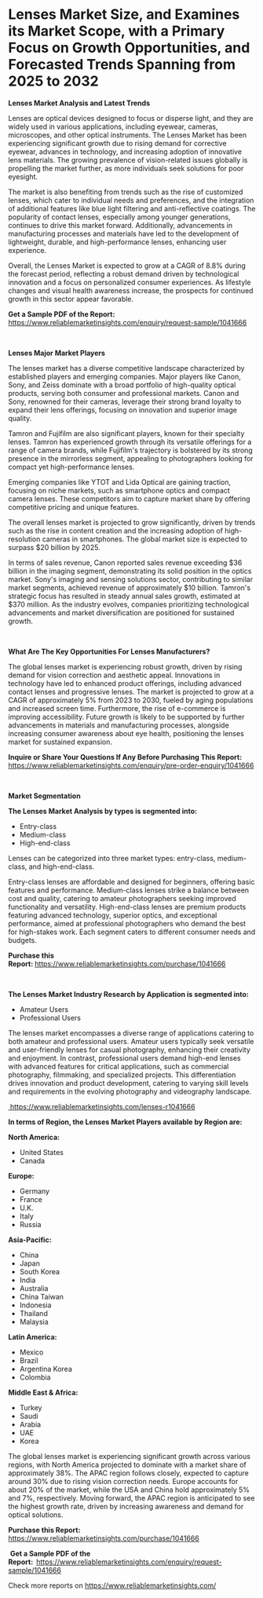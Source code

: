 <p><h1>Lenses Market Size, and Examines its Market Scope, with a Primary Focus on Growth Opportunities, and Forecasted Trends Spanning from 2025 to 2032</h1></p><p><strong>Lenses Market Analysis and Latest Trends</strong></p>
<p><p>Lenses are optical devices designed to focus or disperse light, and they are widely used in various applications, including eyewear, cameras, microscopes, and other optical instruments. The Lenses Market has been experiencing significant growth due to rising demand for corrective eyewear, advances in technology, and increasing adoption of innovative lens materials. The growing prevalence of vision-related issues globally is propelling the market further, as more individuals seek solutions for poor eyesight.</p><p>The market is also benefiting from trends such as the rise of customized lenses, which cater to individual needs and preferences, and the integration of additional features like blue light filtering and anti-reflective coatings. The popularity of contact lenses, especially among younger generations, continues to drive this market forward. Additionally, advancements in manufacturing processes and materials have led to the development of lightweight, durable, and high-performance lenses, enhancing user experience.</p><p>Overall, the Lenses Market is expected to grow at a CAGR of 8.8% during the forecast period, reflecting a robust demand driven by technological innovation and a focus on personalized consumer experiences. As lifestyle changes and visual health awareness increase, the prospects for continued growth in this sector appear favorable.</p></p>
<p><strong>Get a Sample PDF of the Report:&nbsp;</strong> <a href="https://www.reliablemarketinsights.com/enquiry/request-sample/1041666?utm_campaign=2281&utm_medium=2&utm_source=Github&utm_content=ia&utm_term=12022025&utm_id=lenses">https://www.reliablemarketinsights.com/enquiry/request-sample/1041666</a></p>
<p>&nbsp;</p>
<p><strong>Lenses Major Market Players</strong></p>
<p><p>The lenses market has a diverse competitive landscape characterized by established players and emerging companies. Major players like Canon, Sony, and Zeiss dominate with a broad portfolio of high-quality optical products, serving both consumer and professional markets. Canon and Sony, renowned for their cameras, leverage their strong brand loyalty to expand their lens offerings, focusing on innovation and superior image quality.</p><p>Tamron and Fujifilm are also significant players, known for their specialty lenses. Tamron has experienced growth through its versatile offerings for a range of camera brands, while Fujifilm's trajectory is bolstered by its strong presence in the mirrorless segment, appealing to photographers looking for compact yet high-performance lenses.</p><p>Emerging companies like YTOT and Lida Optical are gaining traction, focusing on niche markets, such as smartphone optics and compact camera lenses. These competitors aim to capture market share by offering competitive pricing and unique features.</p><p>The overall lenses market is projected to grow significantly, driven by trends such as the rise in content creation and the increasing adoption of high-resolution cameras in smartphones. The global market size is expected to surpass $20 billion by 2025.</p><p>In terms of sales revenue, Canon reported sales revenue exceeding $36 billion in the imaging segment, demonstrating its solid position in the optics market. Sony's imaging and sensing solutions sector, contributing to similar market segments, achieved revenue of approximately $10 billion. Tamron's strategic focus has resulted in steady annual sales growth, estimated at $370 million. As the industry evolves, companies prioritizing technological advancements and market diversification are positioned for sustained growth.</p></p>
<p>&nbsp;</p>
<p><strong>What Are The Key Opportunities For Lenses Manufacturers?</strong></p>
<p><p>The global lenses market is experiencing robust growth, driven by rising demand for vision correction and aesthetic appeal. Innovations in technology have led to enhanced product offerings, including advanced contact lenses and progressive lenses. The market is projected to grow at a CAGR of approximately 5% from 2023 to 2030, fueled by aging populations and increased screen time. Furthermore, the rise of e-commerce is improving accessibility. Future growth is likely to be supported by further advancements in materials and manufacturing processes, alongside increasing consumer awareness about eye health, positioning the lenses market for sustained expansion.</p></p>
<p><strong>Inquire or Share Your Questions If Any Before Purchasing This Report:</strong> <a href="https://www.reliablemarketinsights.com/enquiry/pre-order-enquiry/1041666?utm_campaign=2281&utm_medium=2&utm_source=Github&utm_content=ia&utm_term=12022025&utm_id=lenses">https://www.reliablemarketinsights.com/enquiry/pre-order-enquiry/1041666</a></p>
<p>&nbsp;</p>
<p><strong>Market Segmentation</strong></p>
<p><strong>The Lenses Market Analysis by types is segmented into:</strong></p>
<p><ul><li>Entry-class</li><li>Medium-class</li><li>High-end-class</li></ul></p>
<p><p>Lenses can be categorized into three market types: entry-class, medium-class, and high-end-class. </p><p>Entry-class lenses are affordable and designed for beginners, offering basic features and performance. Medium-class lenses strike a balance between cost and quality, catering to amateur photographers seeking improved functionality and versatility. High-end-class lenses are premium products featuring advanced technology, superior optics, and exceptional performance, aimed at professional photographers who demand the best for high-stakes work. Each segment caters to different consumer needs and budgets.</p></p>
<p><strong>Purchase this Report:&nbsp;</strong><a href="https://www.reliablemarketinsights.com/purchase/1041666?utm_campaign=2281&utm_medium=2&utm_source=Github&utm_content=ia&utm_term=12022025&utm_id=lenses">https://www.reliablemarketinsights.com/purchase/1041666</a></p>
<p>&nbsp;</p>
<p><strong>The Lenses Market Industry Research by Application is segmented into:</strong></p>
<p><ul><li>Amateur Users</li><li>Professional Users</li></ul></p>
<p><p>The lenses market encompasses a diverse range of applications catering to both amateur and professional users. Amateur users typically seek versatile and user-friendly lenses for casual photography, enhancing their creativity and enjoyment. In contrast, professional users demand high-end lenses with advanced features for critical applications, such as commercial photography, filmmaking, and specialized projects. This differentiation drives innovation and product development, catering to varying skill levels and requirements in the evolving photography and videography landscape.</p></p>
<p><a href="https://www.reliablemarketinsights.com/lenses-r1041666?utm_campaign=2281&utm_medium=2&utm_source=Github&utm_content=ia&utm_term=12022025&utm_id=lenses">&nbsp;https://www.reliablemarketinsights.com/lenses-r1041666</a></p>
<p><strong>In terms of Region, the Lenses Market Players available by Region are:</strong></p>
<p>
    <p> <strong> North America: </strong>
        <ul>
            <li>United States</li>
            <li>Canada</li>
        </ul>
        </p> 
    <p> <strong> Europe: </strong>
        <ul>
            <li>Germany</li>
            <li>France</li>
            <li>U.K.</li>
            <li>Italy</li>
            <li>Russia</li>
        </ul>
        </p> 
    <p> <strong> Asia-Pacific: </strong>
        <ul>
            <li>China</li>
            <li>Japan</li>
            <li>South Korea</li>
            <li>India</li>
            <li>Australia</li>
            <li>China Taiwan</li>
            <li>Indonesia</li>
            <li>Thailand</li>
            <li>Malaysia</li>
        </ul>
        </p> 
    <p> <strong> Latin America: </strong>
        <ul>
            <li>Mexico</li>
            <li>Brazil</li>
            <li>Argentina Korea</li>
            <li>Colombia</li>
        </ul>
        </p> 
    <p> <strong> Middle East & Africa: </strong>
        <ul>
            <li>Turkey</li>
            <li>Saudi</li>
            <li>Arabia</li>
            <li>UAE</li>
            <li>Korea</li>
        </ul>
    </p>
    </p>
<p><p>The global lenses market is experiencing significant growth across various regions, with North America projected to dominate with a market share of approximately 38%. The APAC region follows closely, expected to capture around 30% due to rising vision correction needs. Europe accounts for about 20% of the market, while the USA and China hold approximately 5% and 7%, respectively. Moving forward, the APAC region is anticipated to see the highest growth rate, driven by increasing awareness and demand for optical solutions.</p></p>
<p><strong>Purchase this Report: </strong><a href="https://www.reliablemarketinsights.com/purchase/1041666?utm_campaign=2281&utm_medium=2&utm_source=Github&utm_content=ia&utm_term=12022025&utm_id=lenses">https://www.reliablemarketinsights.com/purchase/1041666</a></p>
<p>&nbsp;<strong>Get a Sample PDF of the Report:&nbsp;&nbsp;</strong><a href="https://www.reliablemarketinsights.com/enquiry/request-sample/1041666?utm_campaign=2281&utm_medium=2&utm_source=Github&utm_content=ia&utm_term=12022025&utm_id=lenses">https://www.reliablemarketinsights.com/enquiry/request-sample/1041666</a></p>
<p><strong></strong></p>
<p>Check more reports on <a href="https://www.reliablemarketinsights.com/?utm_campaign=2281&utm_medium=2&utm_source=Github&utm_content=ia&utm_term=12022025&utm_id=lenses">https://www.reliablemarketinsights.com/</a></p>